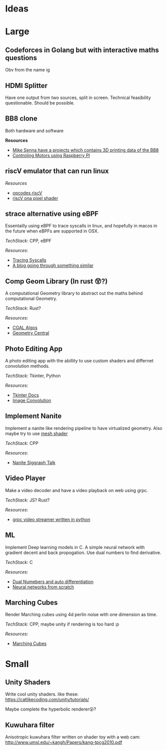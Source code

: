 # Ideas

# Large
## Codeforces in Golang but with interactive maths questions
Obv from the name ig

## HDMI Splitter
Have one output from two sources, split in screen.
Technical feasibility questionable. Should be possible.

## BB8 clone
Both hardware and software

**Resources**
- [Mike Senna have a projects which contains 3D printing data of the BB8](http://sennasr2d2.blogspot.com)
- [Controling Motors using Raspberry PI](https://projects.raspberrypi.org/en/projects/physical-computing/14)


## riscV emulator that can run linux
*Resources*
- [opcodes riscV](https://github.com/riscv/riscv-opcodes/tree/7d1a0e3153c37cd180be9e95f331f32c225d9257)
- [riscV ona  pixel shader](https://blog.pimaker.at/texts/rvc1/)
## strace alternative using eBPF
Essentailly using eBPF to trace syscalls in linux, and hopefully in macos in the future when eBPFs are supported in OSX.

*TechStack*: CPP, eBPF

*Resources*:
- [Tracing Syscalls](https://falco.org/blog/tracing-syscalls-using-ebpf-part-1/#:~:text=eBPF%20provides%20powerful%20tracing%20and,visibility%20into%20the%20system%20behaviour.)
- [A blog going through something similar](https://www.joyfulbikeshedding.com/blog/2019-01-31-full-system-dynamic-tracing-on-linux-using-ebpf-and-bpftrace.html)

## Comp Geom Library (In rust :astonished:?)
A computational Geometry library to abstract out the maths behind computational Geometry.

*TechStack*: Rust?

*Resources*: 
- [CGAL Algos](https://doc.cgal.org/latest/Manual/packages.html#PartAlgebraicFoundations)
- [Geometry Central](https://geometry-central.net/)

## Photo Editing App
A photo editing app with the abillity to use custom shaders and differnet convolution methods.

*TechStack*: Tkinter, Python

*Resources*:
- [Tkinter Docs](https://docs.python.org/3/library/tkinter.html)
- [Image Convolution](https://en.wikipedia.org/wiki/Kernel_(image_processing))

## Implement Nanite
Implement a nanite like rendering pipeline to have virtualized geometry. Also maybe try to use [mesh shader](https://developer.nvidia.com/blog/introduction-turing-mesh-shaders/)

*TechStack*: CPP

*Resources*:
- [Nanite Siggraph Talk](https://www.google.com/url?sa=t&source=web&rct=j&url=https://advances.realtimerendering.com/s2021/Karis_Nanite_SIGGRAPH_Advances_2021_final.pdf&ved=2ahUKEwiR85Shh4T9AhVy7jgGHeSMBzsQFnoECA4QAQ&usg=AOvVaw1t9osHg7pHvsZLp79GjKCi)

## Video Player
Make a video decoder and have a video playback on web using grpc.

*TechStack*: JS? Rust?

*Resources*: 
- [grpc video streamer written in python](https://github.com/Nirvan101/GRPC-Video-streaming)

## ML
Implement Deep learning models in C. A simple neural network with gradient decent and back propogation. Use dual numbers to find derivative.

*TechStack*: C

*Resources*:
- [Dual Numebers and auto differentiation](https://blog.demofox.org/2014/12/30/dual-numbers-automatic-differentiation/)
- [Neural networks from scratch](https://towardsdatascience.com/math-neural-network-from-scratch-in-python-d6da9f29ce65)

## Marching Cubes
Render Marching cubes using 4d perlin noise with one dimension as time.

*TechStack*: CPP, maybe unity if rendering is too hard :p

*Resources*: 
- [Marching Cubes](https://graphics.stanford.edu/~mdfisher/MarchingCubes.html)

# Small

## Unity Shaders
Write cool unity shaders. like these: https://catlikecoding.com/unity/tutorials/

Maybe complete the hyperbolic renderer😲?

## Kuwuhara filter
Anisotropic kuwuhara filter written on shader toy with a web cam: http://www.umsl.edu/~kangh/Papers/kang-tpcg2010.pdf




